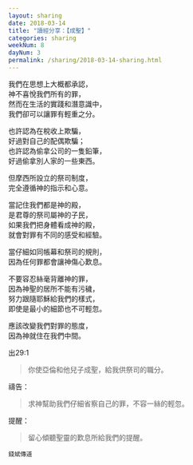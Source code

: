 ```yaml
---
layout: sharing
date: 2018-03-14
title: "讀經分享：【成聖】"
categories: sharing
weekNum: 8
dayNum: 3
permalink: /sharing/2018-03-14-sharing.html
---
```


我們在思想上大概都承認，    
神不喜悅我們所有的罪，    
然而在生活的實踐和潛意識中，    
我們卻可以讓罪有輕重之分。

也許認為在稅收上欺騙，    
好過對自己的配偶欺騙；    
也許認為偷拿公司的一隻鉛筆，   
好過偷拿別人家的一些東西。  

但摩西所設立的祭司制度，    
完全遵循神的指示和心意。

當記住我們都是神的殿，   
是君尊的祭司屬神的子民，    
如果我們把身體看成神的殿，   
就會對罪有不同的感受和經驗。   

當仔細如同帳幕和祭司的規則，    
因為任何罪都會讓神傷心歎息。

不要容忍絲毫背離神的罪，   
因為神聖的居所不能有污穢，    
努力跟隨耶穌給我們的樣式，    
即使是最小的細節也不可輕忽。

應該改變我們對罪的態度，   
因為神就住在我們中間。 

出29:1 
> 你使亞倫和他兒子成聖，給我供祭司的職分。

禱告：
> 求神幫助我們仔細省察自己的罪，不容一絲的輕忽。

提醒：
> 留心傾聽聖靈的歎息所給我們的提醒。

`錢斌傳道`
